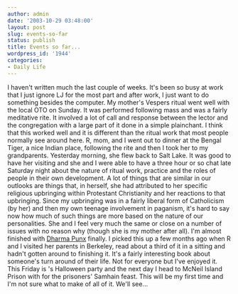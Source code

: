 ```yaml
---
author: admin
date: '2003-10-29 03:48:00'
layout: post
slug: events-so-far
status: publish
title: Events so far...
wordpress_id: '1944'
categories:
- Daily Life
---
```


I haven't written much the last couple of weeks. It's been so busy at
work that I just ignore LJ for the most part and after work, I just want
to do something besides the computer. My mother's Vespers ritual went
well with the local OTO on Sunday. It was performed following mass and
was a fairly meditative rite. It involved a lot of call and response
between the lector and the congregation with a large part of it done in
a simple plainchant. I think that this worked well and it is different
than the ritual work that most people normally see around here. R, mom,
and I went out to dinner at the Bengal Tiger, a nice Indian place,
following the rite and then I took her to my grandparents. Yesterday
morning, she flew back to Salt Lake. It was good to have her visiting
and she and I were able to have a three hour or so chat late Saturday
night about the nature of ritual work, practice and the roles of people
in their own development. A lot of things that are similar in our
outlooks are things that, in herself, she had attributed to her specific
religious upbringing within Protestant Christianity and her reactions to
that upbringing. Since my upbringing was in a fairly liberal form of
Catholicism (by her) and then my own teenage involvement in paganism,
it's hard to say now how much of such things are more based on the
nature of our personalities. She and I feel very much the same or close
on a number of issues with no reason why (though she is my mother after
all). I'm almost finished with [Dharma
Punx](http://www.amazon.com/exec/obidos/tg/detail/-/0060008946/)
finally. I picked this up a few months ago when R and I visited her
parents in Berkeley, read about a third of it in a sitting and hadn't
gotten around to finishing it. It's a fairly interesting book about
someone's turn around of their life. Not for everyone but I've enjoyed
it. This Friday is 's Halloween party and the next day I head to McNeil
Island Prison with for the prisoners' Samhain feast. This will be my
first time and I'm not sure what to make of all of it. We'll see...

